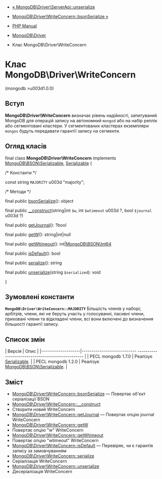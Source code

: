 - [«
MongoDB\Driver\ServerApi::unserialize](mongodb-driver-serverapi.unserialize.md)
- [MongoDB\Driver\WriteConcern::bsonSerialize
»](mongodb-driver-writeconcern.bsonserialize.md)

- [PHP Manual](index.md)
- [MongoDB\Driver](book.mongodb.md)
- Клас MongoDB\Driver\WriteConcern

# Клас MongoDB\Driver\WriteConcern

(mongodb \>u003d1.0.0)

## Вступ

**MongoDB\Driver\WriteConcern** визначає рівень надійності,
запитуваний MongoDB для операцій запису на автономний `mongod` або на
набір реплік або сегментовані кластери. У сегментованих
кластерах екземпляри `mongos` будуть передавати гарантії запису на
сегменти.

## Огляд класів

final class **MongoDB\Driver\WriteConcern** implements
[MongoDB\BSON\Serializable](class.mongodb-bson-serializable.md),
[Serializable](class.serializable.md) {

/\* Константи \*/

const string `MAJORITY` u003d "majority";

/\* Методи \*/

final public
[bsonSerialize](mongodb-driver-writeconcern.bsonserialize.md)():
object

final public
[\_\_construct](mongodb-driver-writeconcern.construct.md)(string\|int
`$w`, int `$wtimeout` u003d ?, bool `$journal` u003d ?)

final public
[getJournal](mongodb-driver-writeconcern.getjournal.md)(): ?bool

final public [getW](mongodb-driver-writeconcern.getw.md)():
string\|int\|null

final public
[getWtimeout](mongodb-driver-writeconcern.getwtimeout.md)():
int\|[MongoDB\BSON\Int64](class.mongodb-bson-int64.md)

final public [isDefault](mongodb-driver-writeconcern.isdefault.md)():
bool

final public [serialize](mongodb-driver-writeconcern.serialize.md)():
string

final public
[unserialize](mongodb-driver-writeconcern.unserialize.md)(string
`$serialized`): void

}

## Зумовлені константи

**`MongoDB\Driver\WriteConcern::MAJORITY`**
Більшість членів у наборі; арбітрів, члени, які не беруть участь у
голосуванні, пасивні члени, приховані члени та відкладені члени, всі вони
включені до визначення більшості гарантії запису.

## Список змін

| Версія | Опис |
|--------------------|---------------------------- -------------------------------------------------- |
| PECL mongodb 1.7.0 | Реалізує [Serializable](class.serializable.md). |
| PECL mongodb 1.2.0 | Реалізує [MongoDB\BSON\Serializable](class.mongodb-bson-serializable.md). |

## Зміст

- [MongoDB\Driver\WriteConcern::bsonSerialize](mongodb-driver-writeconcern.bsonserialize.md)
— Повертає об'єкт серіалізації BSON
- [MongoDB\Driver\WriteConcern::\_\_construct](mongodb-driver-writeconcern.construct.md)
- Створити новий WriteConcern
- [MongoDB\Driver\WriteConcern::getJournal](mongodb-driver-writeconcern.getjournal.md)
— Повертає опцію journal WriteConcern
- [MongoDB\Driver\WriteConcern::getW](mongodb-driver-writeconcern.getw.md)
- Повертає опцію "w" WriteConcern
- [MongoDB\Driver\WriteConcern::getWtimeout](mongodb-driver-writeconcern.getwtimeout.md)
- Повертає опцію "wtimeout" WriteConcern
- [MongoDB\Driver\WriteConcern::isDefault](mongodb-driver-writeconcern.isdefault.md)
— Перевіряє, чи є гарантія запису за замовчуванням
- [MongoDB\Driver\WriteConcern::serialize](mongodb-driver-writeconcern.serialize.md)
- Серіалізація WriteConcern
- [MongoDB\Driver\WriteConcern::unserialize](mongodb-driver-writeconcern.unserialize.md)
- Десеріалізація WriteConcern
